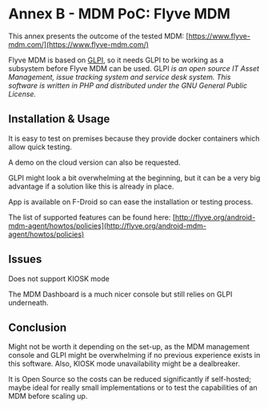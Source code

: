# Annex B - MDM PoC: Flyve MDM

This annex presents the outcome of the tested MDM: [https://www.flyve-mdm.com/](https://www.flyve-mdm.com/)

Flyve MDM is based on [GLPI](https://glpi-project.org/), so it needs GLPI to be working as a subsystem before Flyve MDM can be used. GLPI _is an open source IT Asset Management, issue tracking system and service desk system. This software is written in PHP and distributed under the GNU General Public License._


## Installation & Usage

It is easy to test on premises because they provide docker containers which allow quick testing.

A demo on the cloud version can also be requested.

GLPI might look a bit overwhelming at the beginning, but it can be a very big advantage if a solution like this is already in place.

App is available on F-Droid so can ease the installation or testing process.

The list of supported features can be found here: [http://flyve.org/android-mdm-agent/howtos/policies](http://flyve.org/android-mdm-agent/howtos/policies)


## Issues

Does not support KIOSK mode

The MDM Dashboard is a much nicer console but still relies on GLPI underneath.


## Conclusion

Might not be worth it depending on the set-up, as the MDM management console and GLPI might be overwhelming if no previous experience exists in this software. Also, KIOSK mode unavailability might be a dealbreaker.

It is Open Source so the costs can be reduced significantly if self-hosted; maybe ideal for really small implementations or to test the capabilities of an MDM before scaling up.
